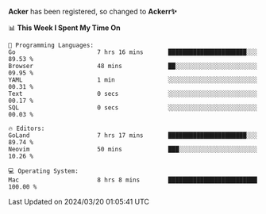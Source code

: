 **Acker** has been registered, so changed to **Ackerr✨**

<!--START_SECTION:waka-->
📊 **This Week I Spent My Time On** 

```text
💬 Programming Languages: 
Go                       7 hrs 16 mins       ██████████████████████░░░   89.53 % 
Browser                  48 mins             ██░░░░░░░░░░░░░░░░░░░░░░░   09.95 % 
YAML                     1 min               ░░░░░░░░░░░░░░░░░░░░░░░░░   00.31 % 
Text                     0 secs              ░░░░░░░░░░░░░░░░░░░░░░░░░   00.17 % 
SQL                      0 secs              ░░░░░░░░░░░░░░░░░░░░░░░░░   00.03 % 

🔥 Editors: 
GoLand                   7 hrs 17 mins       ██████████████████████░░░   89.74 % 
Neovim                   50 mins             ███░░░░░░░░░░░░░░░░░░░░░░   10.26 % 

💻 Operating System: 
Mac                      8 hrs 8 mins        █████████████████████████   100.00 % 
```


 Last Updated on 2024/03/20 01:05:41 UTC
<!--END_SECTION:waka-->
